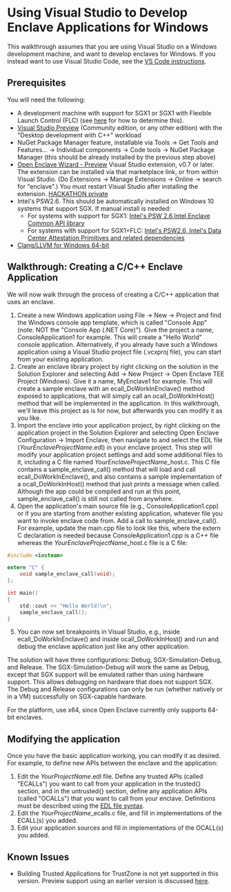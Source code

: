 # Using Visual Studio to Develop Enclave Applications for Windows

This walkthrough assumes that you are using Visual Studio on a Windows development
machine, and want to develop enclaves for Windows.  If you instead want to use Visual
Studio Code, see the
[VS Code instructions](https://github.com/openenclave/openenclave/blob/master/devex/vscode-extension/README.md).

## Prerequisites

You will need the following:

- A development machine with support for SGX1 or SGX1 with Flexible Launch Control (FLC) (see [here](https://github.com/microsoft/openenclave/blob/master/docs/GettingStartedDocs/SGXSupportLevel.md) for how to
determine this).
- [Visual Studio Preview](https://visualstudio.microsoft.com/vs/preview/)
  (Community edition, or any other edition) with the "Desktop development
  with C++" workload
- NuGet Package Manager feature, installable via Tools -> Get Tools and Features... ->
  Individual components -> Code tools -> NuGet Package Manager (this should
  be already installed by the previous step above)
- [Open Enclave Wizard - Preview](https://marketplace.visualstudio.com/items?itemName=MS-TCPS.OpenEnclaveSDK-VSIX)
  Visual Studio extension, v0.7 or later.  The extension can be installed via that marketplace link, or from within
  Visual Studio.  (Do Extensions -> Manage Extensions -> Online -> search for "enclave".)  You must restart Visual Studio after
  installing the extension. [HACKATHON private](https://1drv.ms/u/s!Aqj-Bj9PNivcnu9rlOlmiAVZz-jOtg?e=QlcO7t)
- Intel's PSW2.6. This should be automatically installed on Windows 10 systems that support SGX.  If manual install is needed:
  - For systems with support for SGX1: [Intel's PSW 2.6,Intel Enclave Common API library](https://github.com/openenclave/openenclave/blob/master/docs/GettingStartedDocs/Contributors/WindowsManualSGX1Prereqs.md)
  - For systems with support for SGX1+FLC: [Intel's PSW2.6, Intel's Data Center Attestation Primitives and related dependencies](https://github.com/openenclave/openenclave/blob/master/docs/GettingStartedDocs/Contributors/WindowsManualSGX1FLCDCAPPrereqs.md)
- [Clang/LLVM for Windows 64-bit](http://releases.llvm.org/7.0.1/LLVM-7.0.1-win64.exe)

## Walkthrough: Creating a C/C++ Enclave Application

We will now walk through the process of creating a C/C++ application that uses an enclave.

1. Create a new Windows application using File -> New -> Project and find the Windows console
   app template, which
   is called "Console App" (note: NOT the "Console App (.NET Core)").
   Give the project a name, ConsoleApplication1 for example.  This will create a "Hello World" console application.
   Alternatively, if you already have such a Windows application using a Visual Studio project
   file (.vcxproj file), you can start from your existing application.
2. Create an enclave library project by right clicking on the solution in the Solution Explorer
   and selecting Add -> New Project -> Open Enclave TEE Project (Windows).  Give it a name,
   MyEnclave1 for example.  This will create a sample enclave with an ecall\_DoWorkInEnclave()
   method exposed to applications, that will simply call an ocall\_DoWorkInHost() method that
   will be implemented in the application.   In this walkthrough, we'll leave this project
   as is for now, but afterwards you can modify it as you like.
3. Import the enclave into your application project, by right clicking on the application
   project in the Solution Explorer and selecting Open Enclave Configuration -> Import Enclave,
   then navigate to and select the EDL file (_YourEnclaveProjectName_.edl) in your enclave project.
   This step will modify your application project settings and add some additional files to it,
   including a C file named _YourEnclaveProjectName_\_host.c.  This C file contains a
   sample\_enclave\_call() method that will load and call
   ecall\_DoWorkInEnclave(), and also contains a sample implementation of a ocall\_DoWorkInHost()
   method that just prints a message when called.  Although the app could be compiled and run
   at this point, sample\_enclave\_call() is still not called from anywhere.
4. Open the application's main source file (e.g., ConsoleApplication1.cpp) or if you are starting from another existing application,
   whatever file you want to invoke enclave code from. Add a call to sample\_enclave\_call().
   For example, update the main.cpp file to look like this, where the extern C declaration is needed
   because ConsoleApplication1.cpp is a C++ file whereas the _YourEnclaveProjectName_\_host.c file is a C file:
```C
#include <iosteam>

extern "C" {
    void sample_enclave_call(void);
};

int main()
{
    std::cout << "Hello World!\n";
    sample_enclave_call();
}
```
5. You can now set breakpoints in Visual Studio, e.g., inside ecall\_DoWorkInEnclave() and inside
   ocall\_DoWorkInHost() and run and debug the enclave application just like any other application.

The solution will have three configurations: Debug, SGX-Simulation-Debug, and Release.
The SGX-Simulation-Debug will work the same as Debug, except that SGX support will be emulated
rather than using hardware support.  This allows debugging on hardware that does not support SGX.
The Debug and Release configurations can only be run (whether natively or in a VM) successfully on
SGX-capable hardware.

For the platform, use x64, since Open Enclave currently only supports 64-bit enclaves.

## Modifying the application

Once you have the basic application working, you can modify it as desired.  For example, to
define new APIs between the enclave and the application:

1. Edit the _YourProjectName_.edl file. Define any trusted APIs (called "ECALLs") you
   want to call from your application in the trusted{} section, and in the untrusted{}
   section, define any application APIs (called "OCALLs") that you want to call from
   your enclave.  Definitions must be described using the
   [EDL file syntax](https://software.intel.com/en-us/sgx-sdk-dev-reference-enclave-definition-language-file-syntax).
2. Edit the _YourProjectName_\_ecalls.c file, and fill in implementations of the ECALL(s) you added.
3. Edit your application sources and fill in implementations of the OCALL(s) you added.

## Known Issues

- Building Trusted Applications for TrustZone is not yet supported in this
  version.  Preview support using an earlier version is discussed
  [here](https://github.com/openenclave/openenclave/blob/feature.new_platforms/new_platforms/docs/VisualStudioWindows.md).
